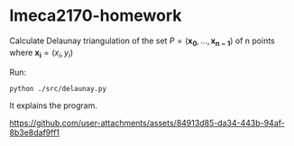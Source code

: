 # lmeca2170-homework
Calculate Delaunay triangulation of the set $P = (\mathbf{x_{0}},\dots,\mathbf{x_{n-1}})$ of n points where $\mathbf{x_{i}} = (x_{i},y_{i})$



Run:
```
python ./src/delaunay.py
```

It explains the program.


https://github.com/user-attachments/assets/84913d85-da34-443b-94af-8b3e8daf9ff1

